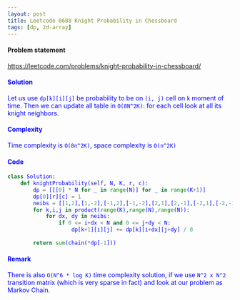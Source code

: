 ```yaml
---
layout: post
title: Leetcode 0688 Knight Probability in Chessboard
tags: [dp, 2d-array]
---
```


#### Problem statement

<a href="https://leetcode.com/problems/knight-probability-in-chessboard/"> <font color = blue>https://leetcode.com/problems/knight-probability-in-chessboard/

#### Solution
Let us use `dp[k][i][j]` be probability to be on `(i, j)` cell on `k` moment of time. Then we can update all table in `O(8N^2K)`: for each cell look at all its knight neighbors.

#### Complexity
Time complexity is `O(8n^2K)`, space complexity is `O(n^2K)`

#### Code
```python
class Solution:
    def knightProbability(self, N, K, r, c):
        dp = [[[0] * N for _ in range(N)] for _ in range(K+1)]
        dp[0][r][c] = 1
        neibs = [[1,2],[1,-2],[-1,2],[-1,-2],[2,1],[2,-1],[-2,1],[-2,-1]]
        for k,i,j in product(range(K),range(N),range(N)):
            for dx, dy in neibs:
                if 0 <= i+dx < N and 0 <= j+dy < N:
                    dp[k+1][i][j] += dp[k][i+dx][j+dy] / 8
        
        return sum(chain(*dp[-1]))
```

#### Remark
There is also `O(N^6 * log K)` time complexity solution, if we use `N^2 x N^2` transition matrix (which is very sparse in fact) and look at our problem as Markov Chain.

